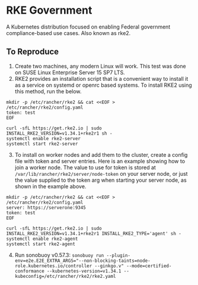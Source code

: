 # RKE Government
A Kubernetes distribution focused on enabling Federal government compliance-based use cases. Also known as rke2.

## To Reproduce

1. Create two machines, any modern Linux will work. This test was done on SUSE Linux Enterprise Server 15 SP7 LTS.
2. RKE2 provides an installation script that is a convenient way to install it as a service on systemd or openrc based systems. To install RKE2 using this method, run the below.
  ```
  mkdir -p /etc/rancher/rke2 && cat <<EOF > /etc/rancher/rke2/config.yaml
  token: test
  EOF
  
  curl -sfL https://get.rke2.io | sudo INSTALL_RKE2_VERSION=v1.34.1+rke2r1 sh -
  systemctl enable rke2-server
  systemctl start rke2-server
  ```
3. To install on worker nodes and add them to the cluster, create a config file with token and server entries. Here is an example showing how to join a worker node. The value to use for token is stored at `/var/lib/rancher/rke2/server/node-token` on your server node, or just the value supplied to the token arg when starting your server node, as shown in the example above.
  ```
  mkdir -p /etc/rancher/rke2 && cat <<EOF > /etc/rancher/rke2/config.yaml
  server: https://serverone:9345
  token: test
  EOF
  
  curl -sfL https://get.rke2.io | sudo INSTALL_RKE2_VERSION=v1.34.1+rke2r1 INSTALL_RKE2_TYPE='agent' sh -
  systemctl enable rke2-agent
  systemctl start rke2-agent
  ```
4. Run sonobuoy v0.57.3: `sonobuoy run --plugin-env=e2e.E2E_EXTRA_ARGS="--non-blocking-taints=node-role.kubernetes.io/controller --ginkgo.v" --mode=certified-conformance --kubernetes-version=v1.34.1 --kubeconfig=/etc/rancher/rke2/rke2.yaml`
